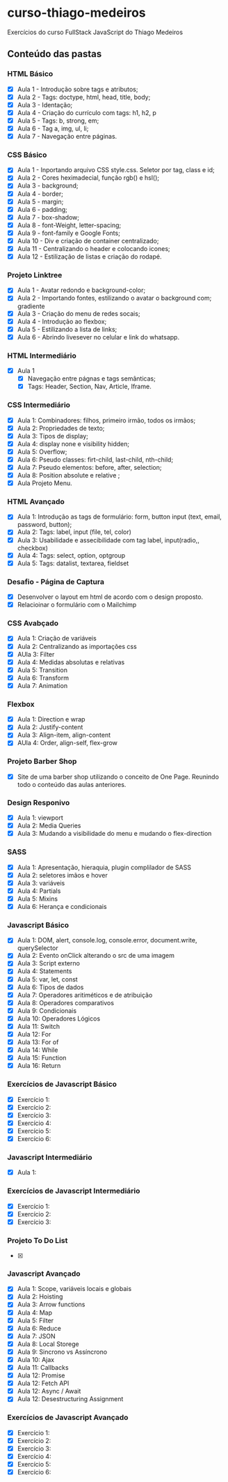 # curso-thiago-medeiros
 Exercícios do curso FullStack JavaScript do Thiago Medeiros

 ## Conteúdo das pastas

 ### HTML Básico
- [x] Aula 1 - Introdução sobre tags e atributos;
- [x] Aula 2 - Tags: doctype, html, head, title, body;
- [x] Aula 3 - Identação;
- [x] Aula 4 - Criação do currículo com tags: h1, h2, p
- [x] Aula 5 - Tags: b, strong, em;
- [x] Aula 6 - Tag a, img, ul, li;
- [x] Aula 7 - Navegação entre páginas.

### CSS Básico
- [x] Aula 1 - Inportando arquivo CSS style.css. Seletor por tag, class e id;
- [x] Aula 2 - Cores heximadecial, função rgb() e hsl();
- [x] Aula 3 - background;
- [x] Aula 4 - border;
- [x] Aula 5 - margin;
- [x] Aula 6 - padding;
- [x] Aula 7 - box-shadow;
- [x] Aula 8 - font-Weight, letter-spacing;
- [x] Aula 9 - font-family e Google Fonts;
- [x] Aula 10 - Div e criação de container centralizado;
- [x] Aula 11 - Centralizando o header e colocando icones;
- [x] Aula 12 - Estilização de listas e criação do rodapé.

### Projeto Linktree
- [x] Aula 1 - Avatar redondo e background-color;
- [x] Aula 2 - Importando fontes, estilizando o avatar o background com; gradiente
- [x] Aula 3 - Criação do menu de redes socais;
- [x] Aula 4 - Introdução ao flexbox;
- [x] Aula 5 - Estilizando a lista de links;
- [x] Aula 6 - Abrindo livesever no celular e link do whatsapp.

### HTML Intermediário
- [x] Aula 1
  - [x] Navegação entre págnas e tags semânticas;
  - [x] Tags: Header, Section, Nav, Article, Iframe.

### CSS Intermediário
- [x] Aula 1: Combinadores: filhos, primeiro irmão, todos os irmãos;
- [x] Aula 2: Propriedades de texto;
- [x] Aula 3: Tipos de display;
- [x] Aula 4: display none e visibility hidden;
- [x] Aula 5: Overflow;
- [x] Aula 6: Pseudo classes: firt-child, last-child, nth-child;
- [x] Aula 7: Pseudo elementos: before, after, selection;
- [x] Aula 8: Position absolute e relative ;
- [x] Aula Projeto Menu.

### HTML Avançado
- [x] Aula 1: Introdução as tags de formulário: form, button input (text, email, password, button);
- [x] Aula 2: Tags: label, input (file, tel, color)
- [x] Aula 3: Usabilidade e assecibilidade com tag label, input(radio,, checkbox)
- [x] Aula 4: Tags: select, option, optgroup
- [x] Aula 5: Tags: datalist, textarea, fieldset

### Desafio - Página de Captura
- [x] Desenvolver o layout em html de acordo com o design proposto.
- [x] Relacioinar o formulário com o Mailchimp

### CSS Avabçado
- [x] Aula 1: Criação de variáveis
- [x] Aula 2: Centralizando as importações css
- [x] AUla 3: Filter
- [x] Aula 4: Medidas absolutas e relativas
- [x] Aula 5: Transition
- [x] Aula 6: Transform
- [x] Aula 7: Animation

### Flexbox
- [x] Aula 1: Direction e wrap
- [x] Aula 2: Justify-content
- [x] Aula 3: Align-item, align-content
- [x] AUla 4: Order, align-self, flex-grow

### Projeto Barber Shop
- [x] Site de uma barber shop utilizando o conceito de One Page. Reunindo todo o conteúdo das aulas anteriores.

### Design Responivo
- [x] Aula 1: viewport
- [x] Aula 2: Media Queries
- [x] Aula 3: Mudando a visibilidade do menu e mudando o flex-direction

### SASS
- [x] Aula 1: Apresentação, hieraquia, plugin complilador de SASS
- [x] Aula 2: seletores imãos e hover
- [x] Aula 3: variáveis
- [x] Aula 4: Partials
- [x] Aula 5: Mixins
- [x] Aula 6: Herança e condicionais

### Javascript Básico
- [x] Aula 1: DOM, alert, console.log, console.error, document.write, querySelector
- [x] Aula 2: Evento onClick alterando o src de uma imagem
- [x] Aula 3: Script externo
- [x] Aula 4: Statements
- [x] Aula 5: var, let, const
- [x] Aula 6: Tipos de dados
- [x] Aula 7: Operadores aritiméticos e de atribuição
- [x] Aula 8: Operadores comparativos
- [x] Aula 9: Condicionais
- [x] Aula 10: Operadores Lógicos
- [x] Aula 11: Switch
- [x] Aula 12: For
- [x] Aula 13: For of
- [x] Aula 14: While
- [x] Aula 15: Function
- [x] Aula 16: Return

### Exercícios de Javascript Básico
- [x] Exercício 1: 
- [x] Exercício 2: 
- [x] Exercício 3: 
- [x] Exercício 4: 
- [x] Exercício 5: 
- [x] Exercício 6: 

### Javascript Intermediário
- [x] Aula 1:

### Exercícios de Javascript Intermediário
- [x] Exercício 1: 
- [x] Exercício 2: 
- [x] Exercício 3: 

### Projeto To Do List
- [x]


### Javascript Avançado
- [x] Aula 1: Scope, variáveis locais e globais
- [x] Aula 2: Hoisting
- [x] Aula 3: Arrow functions
- [x] Aula 4: Map
- [x] Aula 5: Filter
- [x] Aula 6: Reduce
- [x] Aula 7: JSON
- [x] Aula 8: Local Storege
- [x] Aula 9: Sincrono vs Assíncrono
- [x] Aula 10: Ajax
- [x] Aula 11: Callbacks
- [x] Aula 12: Promise
- [x] Aula 12: Fetch API
- [x] Aula 12: Async / Await
- [x] Aula 12: Desestructuring Assignment

### Exercícios de Javascript Avançado
- [x] Exercício 1: 
- [x] Exercício 2: 
- [x] Exercício 3: 
- [x] Exercício 4: 
- [x] Exercício 5: 
- [x] Exercício 6: 